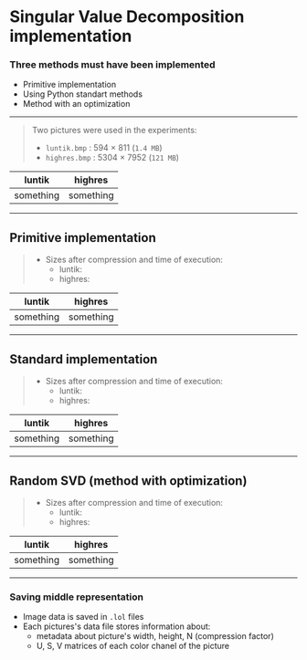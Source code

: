 # Singular Value Decomposition implementation

### Three methods must have been implemented

- Primitive implementation
- Using Python standart methods
- Method with an optimization

---

> Two pictures were used in the experiments:
>
> - `luntik.bmp` : 594 $\times$ 811 (`1.4 MB`)
> - `highres.bmp` : 5304 $\times$ 7952 (`121 MB`)

| luntik    | highres   |
| --------- | --------- |
| something | something |

---

## Primitive implementation

> - Sizes after compression and time of execution:
>   - luntik:
>   - highres:

| luntik    | highres   |
| --------- | --------- |
| something | something |

---

## Standard implementation

> - Sizes after compression and time of execution:
>   - luntik:
>   - highres:

| luntik    | highres   |
| --------- | --------- |
| something | something |

---

## Random SVD (method with optimization)

> - Sizes after compression and time of execution:
>   - luntik:
>   - highres:

| luntik    | highres   |
| --------- | --------- |
| something | something |

---

### Saving middle representation

- Image data is saved in `.lol` files
- Each pictures's data file stores information about:
  - metadata about picture's width, height, N (compression factor)
  - U, S, V matrices of each color chanel of the picture

